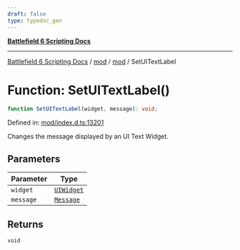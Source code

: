 ```yaml
---
draft: false
type: typedoc_gen
---
```


[**Battlefield 6 Scripting Docs**](../../../_index.md)

***

[Battlefield 6 Scripting Docs](../../../_index.md) / [mod](../../_index.md) / [mod](../_index.md) / SetUITextLabel

# Function: SetUITextLabel()

```ts
function SetUITextLabel(widget, message): void;
```

Defined in: [mod/index.d.ts:13201](https://github.com/battlefield-portal-community/portal-docs/blob/6d87e21c5922a3efb03c634dbe98e5fe6e797672/generators/santiago/mod/index.d.ts#L13201)

Changes the message displayed by an UI Text Widget.

## Parameters

| Parameter | Type |
| ------ | ------ |
| `widget` | [`UIWidget`](../UIWidget/_index.md) |
| `message` | [`Message`](../Message/_index.md) |

## Returns

`void`
